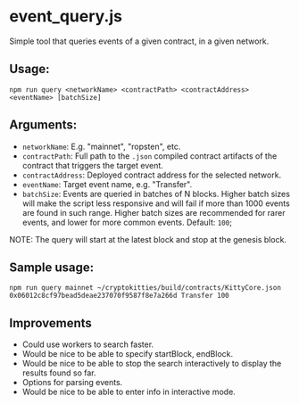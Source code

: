 # event_query.js

Simple tool that queries events of a given contract, in a given network.

## Usage:
```
npm run query <networkName> <contractPath> <contractAddress> <eventName> [batchSize]
```

## Arguments:
- `networkName`: E.g. "mainnet", "ropsten", etc.
- `contractPath`: Full path to the `.json` compiled contract artifacts of the contract that triggers the target event.
- `contractAddress`: Deployed contract address for the selected network.
- `eventName`: Target event name, e.g. "Transfer".
- `batchSize`: Events are queried in batches of N blocks. Higher batch sizes will make the script less responsive and will fail if more than 1000 events are found in such range. Higher batch sizes are recommended for rarer events, and lower for more common events. Default: `100`;

NOTE: The query will start at the latest block and stop at the genesis block.

## Sample usage:
```
npm run query mainnet ~/cryptokitties/build/contracts/KittyCore.json 0x06012c8cf97bead5deae237070f9587f8e7a266d Transfer 100
```

## Improvements
- Could use workers to search faster.
- Would be nice to be able to specify startBlock, endBlock.
- Would be nice to be able to stop the search interactively to display the results found so far.
- Options for parsing events.
- Would be nice to be able to enter info in interactive mode.
